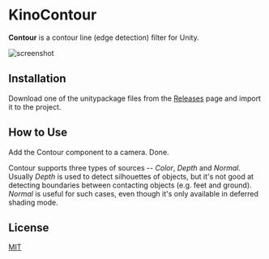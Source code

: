 KinoContour
===========

**Contour** is a contour line (edge detection) filter for Unity.

![screenshot](http://i.imgur.com/lJIuddA.png)

Installation
------------

Download one of the unitypackage files from the [Releases] page and import it
to the project.

[Releases]: https://github.com/keijiro/KinoContour/releases

How to Use
----------

Add the Contour component to a camera. Done.

Contour supports three types of sources -- *Color*, *Depth* and *Normal*. 
Usually *Depth* is used to detect silhouettes of objects, but it's not good at
detecting boundaries between contacting objects (e.g. feet and ground).
*Normal* is useful for such cases, even though it's only available in deferred
shading mode.

License
-------

[MIT](LICENSE.txt)

